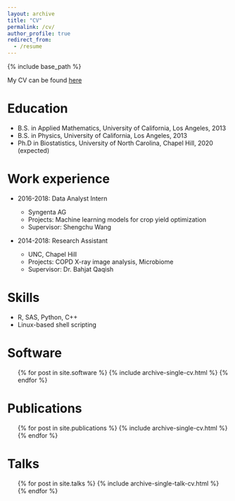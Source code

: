 ```yaml
---
layout: archive
title: "CV"
permalink: /cv/
author_profile: true
redirect_from:
  - /resume
---
```


{% include base_path %}

My CV can be found [here](https://DavidKLim.github.io/files/CV_01_01_20.pdf)

Education
======
* B.S. in Applied Mathematics, University of California, Los Angeles, 2013
* B.S. in Physics, University of California, Los Angeles, 2013
* Ph.D in Biostatistics, University of North Carolina, Chapel Hill, 2020 (expected)

Work experience
======
* 2016-2018: Data Analyst Intern
  * Syngenta AG
  * Projects: Machine learning models for crop yield optimization
  * Supervisor: Shengchu Wang

* 2014-2018: Research Assistant
  * UNC, Chapel Hill
  * Projects: COPD X-ray image analysis, Microbiome
  * Supervisor: Dr. Bahjat Qaqish
  
Skills
======
* R, SAS, Python, C++
* Linux-based shell scripting

Software
======
  <ul>{% for post in site.software %}
    {% include archive-single-cv.html %}
  {% endfor %}</ul>

Publications
======
  <ul>{% for post in site.publications %}
    {% include archive-single-cv.html %}
  {% endfor %}</ul>
  
Talks
======
  <ul>{% for post in site.talks %}
    {% include archive-single-talk-cv.html %}
  {% endfor %}</ul>
  
<!-- Teaching
======
  <ul>{% for post in site.teaching %}
    {% include archive-single-cv.html %}
  {% endfor %}</ul>
  
Service and leadership
======
* Currently signed in to 43 different slack teams -->
